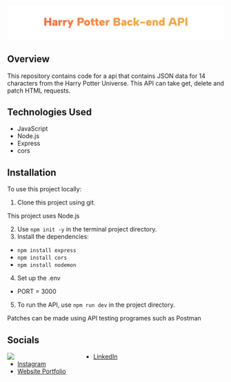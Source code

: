<img src="./hp-backend.png" alt="harry potter api back end">

## Overview

This repository contains code for a api that contains JSON data for 14 characters from the Harry Potter Universe. This API can take get, delete and patch HTML requests.

## Technologies Used

- JavaScript
- Node.js
- Express
- cors

## Installation

To use this project locally:

1. Clone this project using git.

This project uses Node.js

2. Use `npm init -y` in the terminal project directory.
3. Install the dependencies:
  * `npm install express`
  * `npm install cors`
  * `npm install nodemon`
4. Set up the .env
  * PORT = 3000
5. To run the API, use `npm run dev` in the project directory.

Patches can be made using API testing programes such as Postman

## Socials 

<img align="left" src="./ME-pf.gif" width="200">

- [LinkedIn](https://www.linkedin.com/in/collinscomondi/) <br>
- [Instagram](https://www.instagram.com/someprofoundname/) <br>
- [Website Portfolio](https://www.someprofoundname.com)
